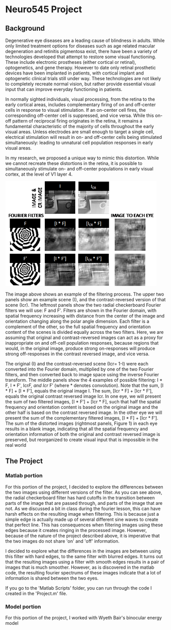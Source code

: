 # Neuro545 Project

## Background
Degenerative eye diseases are a leading cause of blindness in adults. While only limited treatment options for diseases such as age related macular degeneration and retinitis pigmentosa exist, there have been a variety of technologies developed that attempt to restore some visual functioning. These include electronic prostheses (either cortical or retinal), optogenetics, and gene therapy. However to date only retinal prosthetic devices have been implanted in patients, with cortical implant and optogenetic clinical trials still under way.  These technologies are not likely to completely recreate normal vision, but rather provide essential visual input that can improve everyday functioning in patients. 

In normally sighted individuals, visual processing, from the retina to the early cortical areas, includes complementary firing of on and off-center cells in response to visual stimulation. If an on-center cell fires, the corresponding off-center cell is suppressed, and vice versa. While this on-off pattern of reciprocal firing originates in the retina, it remains a fundamental characteristic of the majority of cells throughout the early visual areas. Unless electrodes are small enough to target a single cell, electrical stimulation will result in on- and off-center cells being stimulated simultaneously: leading to unnatural cell population responses in early visual areas. 


In my research, we proposed a unique way to mimic this distortion. While we cannot recreate these distortions in the retina, it is possible to simultaneously stimulate on- and off-center populations in early visual cortex, at the level of V1 layer 4. 


![](https://github.com/resquenazi/neuro545_Project/blob/master/figures/matrix.png)



The image above shows an example of the filtering process. The upper two panels show an example scene (I), and the contrast-reversed version of that scene (Icr). The leftmost panels show the two radial checkerboard Fourier filters we will use: F and F′. Filters are shown in the Fourier domain, with spatial frequency increasing with distance from the center of the image and orientation changing along the polar angle dimension. Each filter is a complement of the other, so the full spatial frequency and orientation content of the scenes is divided equally across the two filters. Here, we are assuming that original and contrast-reversed images can act as a proxy for inappropriate on and off-cell population responses, because regions that would, in the original image, produce strong on-responses will produce strong off-responses in the contrast reversed image, and vice versa.

The original (I) and the contrast-reversed scene (Icr= 1-I) were each converted into the Fourier domain, multiplied by one of the two Fourier filters, and then converted back to image space using the inverse Fourier transform. The middle panels show the 4 examples of possible filtering: I * F, I * F′, Icr*F, and Icr* F′ (where * denotes convolution). Note that the sum, [I * F] + [I * F′], equals the original image I. The sum, [Icr * F] + [Icr * F′], equals the original contrast reversed image Icr. In one eye, we will present the sum of two filtered images, [I * F′] + [Icr * F], such that half the spatial frequency and orientation content is based on the original image and the other half is based on the contrast reversed image. In the other eye we will present the sum of the complementary filtered images, [I * F] + [Icr * F′]. The sum of the distorted images (rightmost panels, Figure 1) in each eye results in a blank image, indicating that all the spatial frequency and orientation information of both the original and contrast reversed image is preserved, but reorganized to create visual input that is impossible in the real world

## The Project

### Matlab portion

For this portion of the project, I decided to explore the differences between the two images using different versions of the filter. As you can see above, the radial checkerboard filter has hard cutoffs in the transition between parts of the image that are passed through, and parts of the image that are not. As we discussed a bit in class during the fourier lesson, this can have harsh effects on the resulting image when filtering. This is because just a simple edge is actually made up of several different sine waves to create that perfect line. This has consequences when filtering images using these edges because it creates ringing in the processed image. However, because of the nature of the project described above, it is imperative that the two images do not share 'on' and 'off' information. 

I decided to explore what the differences in the images are between using this filter with hard edges, to the same filter with blurred edges. It turns out that the resulting images using a filter with smooth edges results in a pair of images that is much smoother. However, as is discovered in the matlab code, the resulting fourier spectrums of these images indicate that a lot of information is shared between the two eyes. 

If you go to the 'Matlab Scripts' folder, you can run through the code I created in the 'Project.m' file. 

### Model portion

For this portion of the project, I worked with Wyeth Bair's binocular energy model 
